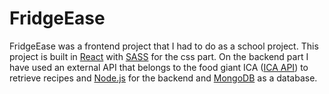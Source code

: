 # FridgeEase

FridgeEase was a frontend project that I had to do as a school project.
This project is built in [React](https://github.com/facebook/react) with [SASS](https://github.com/sass/sass) for the css part. On the backend part I have used an external API that belongs to the food giant ICA ([ICA API](https://github.com/svendahlstrand/ica-api)) to retrieve recipes and [Node.js](https://github.com/nodejs/node) for the backend and [MongoDB](https://github.com/mongodb/mongo) as a database.
